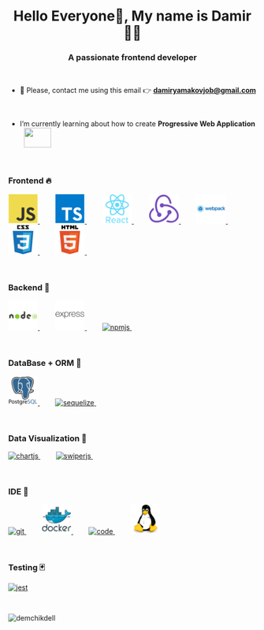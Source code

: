 <h1 align="center">Hello Everyone👋, My name is Damir 🧙‍♂️</h1>

<h3 align="center">A passionate frontend developer </h3>
<p>&nbsp;</p>



- 📮 Please, contact me using this email 👉 **damiryamakovjob@gmail.com**
<p>&nbsp;</p>

- I’m currently learning about how to create **Progressive Web Application** &nbsp; <img src="https://miro.medium.com/max/1024/1*UWpmhI3AEdFY7gjHIZH-2w.png" width="55" height="40"/>



<p>&nbsp;</p>


<h3 align="left">Frontend 🔥</h3>

<a href="https://developer.mozilla.org/en-US/docs/Web/JavaScript" target="_blank" rel="noreferrer"> <img src="https://raw.githubusercontent.com/devicons/devicon/master/icons/javascript/javascript-original.svg" alt="javascript" width="60" height="60"/> </a> &nbsp; &nbsp; &nbsp; &nbsp;
<a href="https://www.typescriptlang.org/" target="_blank" rel="noreferrer"> <img src="https://raw.githubusercontent.com/devicons/devicon/master/icons/typescript/typescript-original.svg" alt="typescript" width="60" height="60"/> </a> &nbsp; &nbsp; &nbsp; &nbsp;
<a href="https://reactjs.org/" target="_blank" rel="noreferrer"> <img src="https://raw.githubusercontent.com/devicons/devicon/master/icons/react/react-original-wordmark.svg" alt="react" width="60" height="60"/> </a> &nbsp; &nbsp; &nbsp; &nbsp;
<a href="https://redux.js.org" target="_blank" rel="noreferrer"> <img src="https://raw.githubusercontent.com/devicons/devicon/master/icons/redux/redux-original.svg" alt="redux" width="60" height="60"/> </a> &nbsp; &nbsp; &nbsp; &nbsp;
<a href="https://webpack.js.org" target="_blank" rel="noreferrer"> <img src="https://raw.githubusercontent.com/devicons/devicon/d00d0969292a6569d45b06d3f350f463a0107b0d/icons/webpack/webpack-original-wordmark.svg" alt="webpack" width="60" height="60"/> </a> &nbsp; &nbsp; &nbsp; &nbsp;
<a href="https://www.w3schools.com/css/" target="_blank" rel="noreferrer"> <img src="https://raw.githubusercontent.com/devicons/devicon/master/icons/css3/css3-original-wordmark.svg" alt="css3" width="60" height="60"/> </a> &nbsp; &nbsp; &nbsp; &nbsp;
<a href="https://www.w3.org/html/" target="_blank" rel="noreferrer"> <img src="https://raw.githubusercontent.com/devicons/devicon/master/icons/html5/html5-original-wordmark.svg" alt="html5" width="60" height="60"/> </a> &nbsp; &nbsp;
<p>&nbsp;</p>



<h3 align="left">Backend 🧊</h3>


<a href="https://nodejs.org" target="_blank" rel="noreferrer"> <img src="https://raw.githubusercontent.com/devicons/devicon/master/icons/nodejs/nodejs-original-wordmark.svg" alt="nodejs" width="60" height="60"/> </a> &nbsp; &nbsp; &nbsp; &nbsp;
<a href="https://expressjs.com" target="_blank" rel="noreferrer"> <img src="https://raw.githubusercontent.com/devicons/devicon/master/icons/express/express-original-wordmark.svg" alt="express" width="60" height="60"/> </a> &nbsp; &nbsp; &nbsp; &nbsp;
<a href="https://www.npmjs.com/" target="_blank" rel="noreferrer"> <img src="https://logojinni.com/image/logos/npm.svg" alt="npmjs" width="60" height="60"/> </a> &nbsp; &nbsp;
<p>&nbsp;</p>


<h3 align="left">DataBase + ORM 🧊</h3>

<a href="https://www.postgresql.org" target="_blank" rel="noreferrer"> <img src="https://raw.githubusercontent.com/devicons/devicon/master/icons/postgresql/postgresql-original-wordmark.svg" alt="postgresql" width="60" height="60"/> </a> &nbsp; &nbsp; &nbsp; &nbsp;
<a href="https://sequelize.org" target="_blank" rel="noreferrer"> <img src="https://sequelize.org/img/logo.svg" alt="sequelize" width="60" height="60"/> </a> &nbsp; &nbsp;
<p>&nbsp;</p>

<h3 align="left">Data Visualization 🍭</h3

<a href="https://www.chartjs.org" target="_blank" rel="noreferrer"> <img src="https://www.chartjs.org/media/logo-title.svg" alt="chartjs" width="60" height="60"/> </a> &nbsp; &nbsp; &nbsp; &nbsp; 
<a href="https://swiperjs.com" target="_blank" rel="noreferrer"> <img src="https://www.drupal.org/files/styles/grid-3/public/project-images/logo_106.png?itok=L18J87vl" alt="swiperjs" width="60" height="60"/> </a> &nbsp; &nbsp;
<p>&nbsp;</p>

<h3 align="left">IDE 🌵</h3

<a href="https://git-scm.com/" target="_blank" rel="noreferrer"> <img src="https://www.vectorlogo.zone/logos/git-scm/git-scm-icon.svg" alt="git" width="60" height="60"/> </a> &nbsp; &nbsp; &nbsp; &nbsp;
<a href="https://www.docker.com/" target="_blank" rel="noreferrer"> <img src="https://raw.githubusercontent.com/devicons/devicon/master/icons/docker/docker-original-wordmark.svg" alt="docker" width="60" height="60"/> </a> &nbsp; &nbsp; &nbsp; &nbsp;
<a href="https://code.visualstudio.com/" target="_blank" rel="noreferrer"> <img src="https://upload.wikimedia.org/wikipedia/commons/thumb/9/9a/Visual_Studio_Code_1.35_icon.svg/1200px-Visual_Studio_Code_1.35_icon.svg.png" alt="code" width="60" height="60"/> </a> &nbsp; &nbsp; &nbsp; &nbsp;
<a href="https://www.linux.org/" target="_blank" rel="noreferrer"> <img src="https://raw.githubusercontent.com/devicons/devicon/master/icons/linux/linux-original.svg" alt="linux" width="60" height="60"/> </a>
<p>&nbsp;</p>

<h3 align="left">Testing 🃏</h3

<a href="https://jestjs.io" target="_blank" rel="noreferrer"> <img src="https://www.vectorlogo.zone/logos/jestjsio/jestjsio-icon.svg" alt="jest" width="40" height="40"/> </a> 
<p>&nbsp;</p>



 
 
 
 
 

 


 




<p align="left"> <img src="https://komarev.com/ghpvc/?username=demchikdell&label=Profile%20views&color=0e75b6&style=flat" alt="demchikdell" /> </p>

